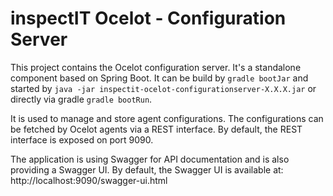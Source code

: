# inspectIT Ocelot - Configuration Server

This project contains the Ocelot configuration server.
It's a standalone component based on Spring Boot.
It can be build by `gradle bootJar` and started by `java -jar inspectit-ocelot-configurationserver-X.X.X.jar` or directly via gradle `gradle bootRun`.

It is used to manage and store agent configurations.
The configurations can be fetched by Ocelot agents via a REST interface.
By default, the REST interface is exposed on port 9090.

The application is using Swagger for API documentation and is also providing a Swagger UI.
By default, the Swagger UI is available at: http://localhost:9090/swagger-ui.html
